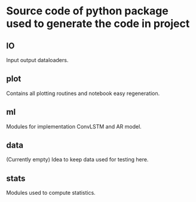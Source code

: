 # Source code of python package used to generate the code in project
## IO
Input output dataloaders. 

## plot 
Contains all plotting routines and notebook easy regeneration. 

## ml 
Modules for implementation ConvLSTM and AR model.

## data
(Currently empty) Idea to keep data used for testing here. 

## stats
Modules used to compute statistics.
